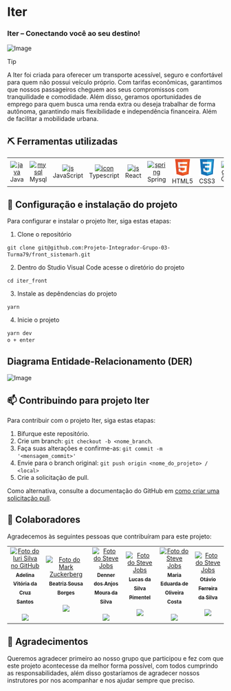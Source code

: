 # Iter

### Iter – Conectando você ao seu destino!

![Image](https://github.com/user-attachments/assets/56801c92-7f22-4263-a564-9e07c9806798)

> [!TIP]
> A Iter foi criada para oferecer um transporte acessível, seguro e confortável para quem não possui veículo próprio. Com tarifas econômicas, garantimos que nossos passageiros cheguem aos seus compromissos com tranquilidade e comodidade. Além disso, geramos oportunidades de emprego para quem busca uma renda extra ou deseja trabalhar de forma autônoma, garantindo mais flexibilidade e independência financeira. Além de facilitar a mobilidade urbana.

## ⛏️ Ferramentas utilizadas

 </div> 
  <table>
    <tr>
     <td align="center" width="96">
       <a href="https://www.mongodb.com/" target="_blank"> <img src="https://techstack-generator.vercel.app/java-icon.svg" alt="java" width="40" height="40"/> </a>
       <br>Java</br>
    </td>
    <td align="center" width="96">
       <a href="sql" target="_blank"> <img src="https://techstack-generator.vercel.app/mysql-icon.svg" alt="mysql" width="40" height="40"/> </a>
       <br>Mysql</br>
    </td>
    <td align="center" width="96">
       <a href="js" target="_blank"> <img src="https://techstack-generator.vercel.app/js-icon.svg" alt="js" width="40" height="40"/> </a>
       <br>JavaScript</br>
    </td>
    <td align="center" width="96">
       <a href="js" target="_blank"> <img src="https://techstack-generator.vercel.app/ts-icon.svg" alt="icon" width="40" height="40"/> </a>
       <br>Typescript</br>
    </td>
    <td align="center" width="96">
       <a href="js" target="_blank"> <img src="https://techstack-generator.vercel.app/react-icon.svg" alt="js" width="40" height="40"/> </a>
      <br>React</br>
    <td align="center" width="96">
       <a href="js" target="_blank"> <img src="https://cdn.jsdelivr.net/gh/devicons/devicon/icons/spring/spring-original.svg" alt="spring" width="40" height="40"/> </a>
       <br>Spring</br>
    </td>
    <td align="center" width="96">
       <a href="js" target="_blank"> <img src="https://raw.githubusercontent.com/devicons/devicon/master/icons/html5/html5-original.svg" alt="html" width="40" height="40"/> </a>
       <br>HTML5</br>
    </td>
    <td align="center" width="96">
       <a href="css" target="_blank"> <img src="https://raw.githubusercontent.com/devicons/devicon/master/icons/css3/css3-original.svg" alt="css" width="40" height="40"/> </a>
       <br>CSS3</br>
    </td>
    <td align="center" width="96">
       <a href="git" target="_blank"> <img src="https://cdn.jsdelivr.net/gh/devicons/devicon/icons/git/git-original.svg" alt="git" width="40" height="40"/> </a>
       <br>Git</br>
    </td>
    <td align="center" width="96">
       <a href="git" target="_blank"> <img src="https://techstack-generator.vercel.app/github-icon.svg" alt="icon" width="40" height="40"/> </a>
       <br>GitHub</br>
    </td>
   </tr>
  </table>
</div> 

## 🏁 Configuração e instalação do projeto

Para configurar e instalar o projeto Iter, siga estas etapas:

1. Clone o repositório

```
git clone git@github.com:Projeto-Integrador-Grupo-03-Turma79/front_sistemarh.git
```

2. Dentro do Studio Visual Code acesse o diretório do projeto
```
cd iter_front
```

3. Instale as depêndencias do projeto
```
yarn
```

4. Inicie o projeto
```
yarn dev
o + enter
```

## Diagrama Entidade-Relacionamento (DER)

![Image](https://github.com/user-attachments/assets/ee234f4d-0d55-455d-b21f-3b945584009c)

## 📫 Contribuindo para projeto Iter

Para contribuir com o projeto Iter, siga estas etapas:

1. Bifurque este repositório.
2. Crie um branch: `git checkout -b <nome_branch`.
3. Faça suas alterações e confirme-as: `git commit -m '<mensagem_commit>'`
4. Envie para o branch original: `git push origin <nome_do_projeto> / <local>`
5. Crie a solicitação de pull.

Como alternativa, consulte a documentação do GitHub em [como criar uma solicitação pull](https://help.github.com/en/github/collaborating-with-issues-and-pull-requests/creating-a-pull-request).

## 🤝 Colaboradores

Agradecemos às seguintes pessoas que contribuíram para este projeto:

<table>
  <tr>
    <td align="center">
      <a href="#" title="defina o título do link">
        <img src="https://github.com/user-attachments/assets/6967233f-04ac-4164-a283-b2545c255cd0" width="100px;" alt="Foto do Iuri Silva no GitHub"/><br>
        <sub>
          <b>Adelina Vitória da Cruz Santos</b>
          <br></br>
          <a href="www.linkedin.com/in/adelina-santos-138b83240" target="_blank"><img src="https://img.shields.io/badge/-LinkedIn-%230077B5?style=for-the-badge&logo=linkedin&logoColor=white" target="_blank"></a> 
        </sub>
      </a>
    </td>
    <td align="center">
      <a href="#" title="defina o título do link">
        <img src="https://github.com/user-attachments/assets/65922ac9-4bb1-425a-96ac-6c97f7e2f59f" width="100px;" alt="Foto do Mark Zuckerberg"/><br>
        <sub>
          <b>Beatriz Sousa Borges</b>
          <br></br>
          <a href="https://www.linkedin.com/in/beatriz-s-borges-34305a307/" target="_blank"><img src="https://img.shields.io/badge/-LinkedIn-%230077B5?style=for-the-badge&logo=linkedin&logoColor=white" target="_blank"></a>
        </sub>
      </a>
    </td>
    <td align="center">
      <a href="#" title="defina o título do link">
        <img src="https://github.com/user-attachments/assets/795bea09-7a6d-4d00-b6eb-ef483ce77043" width="100px;" alt="Foto do Steve Jobs"/><br>
        <sub>
          <b>Denner dos Anjos Moura da Silva</b>
          <br></br>
          <a href="https://www.linkedin.com/in/denner-dos-anjos-moura-da-silva-60607833b/" target="_blank"><img src="https://img.shields.io/badge/-LinkedIn-%230077B5?style=for-the-badge&logo=linkedin&logoColor=white" target="_blank"></a>
        </sub>
      </a>
    </td>
    <td align="center">
      <a href="#" title="defina o título do link">
        <img src="https://github.com/user-attachments/assets/d8f5a024-b7be-4e21-ba76-f7a4940f487b" width="100px;" alt="Foto do Steve Jobs"/><br>
        <sub>
          <b>Lucas da Silva Pimentel</b>
          <br></br>
          <a href="https://www.linkedin.com/in/lucas-da-silva-pimentel-8ab71b254/" target="_blank"><img src="https://img.shields.io/badge/-LinkedIn-%230077B5?style=for-the-badge&logo=linkedin&logoColor=white" target="_blank"></a>
        </sub>
      </a>
    </td>
    <td align="center">
      <a href="#" title="defina o título do link">
        <img src="https://github.com/user-attachments/assets/8aec2dcb-6e4e-4d51-9b37-b4695c65de95" width="100px;" alt="Foto do Steve Jobs"/><br>
        <sub>
          <b>Maria Eduarda de Oliveira Costa</b>
          <br></br>
          <a href="www.linkedin.com/in/mariaedu13" target="_blank"><img src="https://img.shields.io/badge/-LinkedIn-%230077B5?style=for-the-badge&logo=linkedin&logoColor=white" target="_blank"></a>
        </sub>
      </a>
    </td>
    <td align="center">
      <a href="#" title="defina o título do link">
        <img src="https://github.com/user-attachments/assets/7d0a5936-97bd-4a0e-99be-3fd54e1ef465" width="100px;" alt="Foto do Steve Jobs"/><br>
        <sub>
          <b>Otávio Ferreira da Silva</b>
          <br></br>
          <a href="https://www.linkedin.com/in/otávio-ferreira-587565318/" target="_blank"><img src="https://img.shields.io/badge/-LinkedIn-%230077B5?style=for-the-badge&logo=linkedin&logoColor=white" target="_blank"></a>
        </sub>
      </a>
    </td>
  </tr>
</table>

## 🎉 Agradecimentos

Queremos agradecer primeiro ao nosso grupo que participou e fez com que este projeto acontecesse da melhor forma possível, com todos cumprindo as responsabilidades, além disso gostaríamos de agradecer nossos instrutores por nos acompanhar e nos ajudar sempre que preciso.
